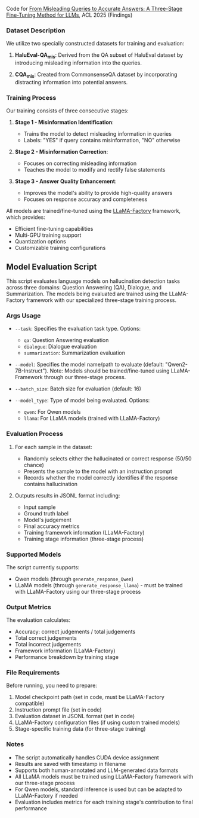 Code for [From Misleading Queries to Accurate Answers: A Three-Stage Fine-Tuning Method for LLMs](https://arxiv.org/abs/2504.11277), ACL 2025 (Findings)

### Dataset Description

We utilize two specially constructed datasets for training and evaluation:

1. **HaluEval-QA<sub>mis</sub>**: Derived from the QA subset of HaluEval dataset by introducing misleading information into the queries.

2. **CQA<sub>mis<sub>**: Created from CommonsenseQA dataset by incorporating distracting information into potential answers.

### Training Process

Our training consists of three consecutive stages:

1. **Stage 1 - Misinformation Identification**:
   - Trains the model to detect misleading information in queries
   - Labels: "YES" if query contains misinformation, "NO" otherwise

2. **Stage 2 - Misinformation Correction**:
   - Focuses on correcting misleading information
   - Teaches the model to modify and rectify false statements

3. **Stage 3 - Answer Quality Enhancement**:
   - Improves the model's ability to provide high-quality answers
   - Focuses on response accuracy and completeness

All models are trained/fine-tuned using the [LLaMA-Factory](https://github.com/hiyouga/LLaMA-Factory) framework, which provides:
- Efficient fine-tuning capabilities
- Multi-GPU training support
- Quantization options
- Customizable training configurations

## Model Evaluation Script

This script evaluates language models on hallucination detection tasks across three domains: Question Answering (QA), Dialogue, and Summarization. The models being evaluated are trained using the LLaMA-Factory framework with our specialized three-stage training process.

### Args Usage

- `--task`: Specifies the evaluation task type. Options:
  - `qa`: Question Answering evaluation
  - `dialogue`: Dialogue evaluation
  - `summarization`: Summarization evaluation

- `--model`: Specifies the model name/path to evaluate (default: "Qwen2-7B-Instruct"). Note: Models should be trained/fine-tuned using LLaMA-Framework through our three-stage process.

- `--batch_size`: Batch size for evaluation (default: 16)

- `--model_type`: Type of model being evaluated. Options:
  - `qwen`: For Qwen models
  - `llama`: For LLaMA models (trained with LLaMA-Factory)

### Evaluation Process

1. For each sample in the dataset:
   - Randomly selects either the hallucinated or correct response (50/50 chance)
   - Presents the sample to the model with an instruction prompt
   - Records whether the model correctly identifies if the response contains hallucination

2. Outputs results in JSONL format including:
   - Input sample
   - Ground truth label
   - Model's judgement
   - Final accuracy metrics
   - Training framework information (LLaMA-Factory)
   - Training stage information (three-stage process)

### Supported Models

The script currently supports:
- Qwen models (through `generate_response_Qwen`)
- LLaMA models (through `generate_response_llama`) - must be trained with LLaMA-Factory using our three-stage process

### Output Metrics

The evaluation calculates:
- Accuracy: correct judgements / total judgements
- Total correct judgements
- Total incorrect judgements
- Framework information (LLaMA-Factory)
- Performance breakdown by training stage

### File Requirements

Before running, you need to prepare:
1. Model checkpoint path (set in code, must be LLaMA-Factory compatible)
2. Instruction prompt file (set in code)
3. Evaluation dataset in JSONL format (set in code)
4. LLaMA-Factory configuration files (if using custom trained models)
5. Stage-specific training data (for three-stage training)

### Notes

- The script automatically handles CUDA device assignment
- Results are saved with timestamp in filename
- Supports both human-annotated and LLM-generated data formats
- All LLaMA models must be trained using LLaMA-Factory framework with our three-stage process
- For Qwen models, standard inference is used but can be adapted to LLaMA-Factory if needed
- Evaluation includes metrics for each training stage's contribution to final performance
